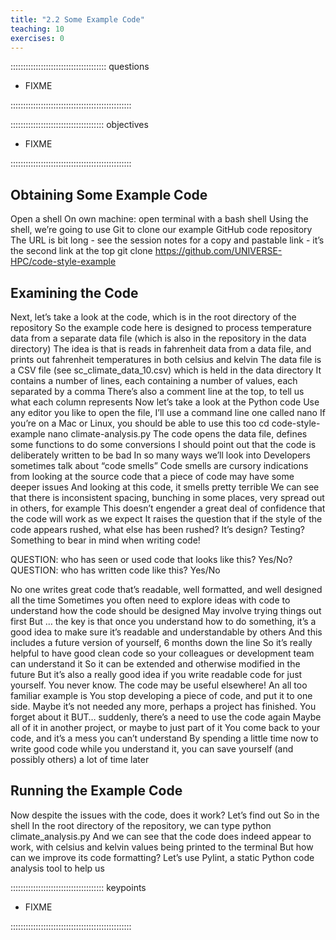```yaml
---
title: "2.2 Some Example Code"
teaching: 10
exercises: 0
---
```


:::::::::::::::::::::::::::::::::::::: questions 

- FIXME

::::::::::::::::::::::::::::::::::::::::::::::::

::::::::::::::::::::::::::::::::::::: objectives

- FIXME

::::::::::::::::::::::::::::::::::::::::::::::::

## Obtaining Some Example Code

Open a shell
On own machine: open terminal with a bash shell
Using the shell, we’re going to use Git to clone our example GitHub code repository
The URL is bit long - see the session notes for a copy and pastable link - it’s the second link at the top
git clone https://github.com/UNIVERSE-HPC/code-style-example


## Examining the Code

Next, let’s take a look at the code, which is in the root directory of the repository
So the example code here is designed to process temperature data from a separate data file (which is also in the repository in the data directory)
The idea is that is reads in fahrenheit data from a data file, and prints out fahrenheit temperatures in both celsius and kelvin
The data file is a CSV file (see sc_climate_data_10.csv) which is held in the data directory
It contains a number of lines, each containing a number of values, each separated by a comma
There’s also a comment line at the top, to tell us what each column represents
Now let’s take a look at the Python code
Use any editor you like to open the file, I’ll use a command line one called nano
If you’re on a Mac or Linux, you should be able to use this too
cd code-style-example
nano climate-analysis.py
The code opens the data file, defines some functions to do some conversions 
I should point out that the code is deliberately written to be bad
In so many ways we’ll look into
Developers sometimes talk about “code smells”
Code smells are cursory indications from looking at the source code that a piece of code may have some deeper issues
And looking at this code, it smells pretty terrible
We can see that there is inconsistent spacing, bunching in some places, very spread out in others, for example
This doesn’t engender a great deal of confidence that the code will work as we expect
It raises the question that if the style of the code appears rushed, what else has been rushed?
It’s design? Testing?
Something to bear in mind when writing code!

QUESTION: who has seen or used code that looks like this? Yes/No?
QUESTION: who has written code like this? Yes/No

No one writes great code that’s readable, well formatted, and well designed all the time
Sometimes you often need to explore ideas with code to understand how the code should be designed
May involve trying things out first
But … the key is that once you understand how to do something,
it’s a good idea to make sure it’s readable and understandable by others
And this includes a future version of yourself, 6 months down the line
So it’s really helpful to have good clean code so your colleagues or development team can understand it
So it can be extended and otherwise modified in the future
But it’s also a really good idea if you write readable code for just yourself.
You never know. The code may be useful elsewhere!
An all too familiar example is
You stop developing a piece of code, and put it to one side. Maybe it’s not needed any more, perhaps a project has finished. You forget about it
BUT… suddenly, there’s a need to use the code again
Maybe all of it in another project, or maybe to just part of it
You come back to your code, and it’s a mess you can’t understand
By spending a little time now to write good code while you understand it,
you can save yourself (and possibly others) a lot of time later

## Running the Example Code

Now despite the issues with the code, does it work? Let’s find out 
So in the shell
In the root directory of the repository, we can type
python climate_analysis.py
And we can see that the code does indeed appear to work, with celsius and kelvin values being printed to the terminal
But how can we improve its code formatting?
Let’s use Pylint, a static Python code analysis tool to help us

::::::::::::::::::::::::::::::::::::: keypoints 

- FIXME

::::::::::::::::::::::::::::::::::::::::::::::::
